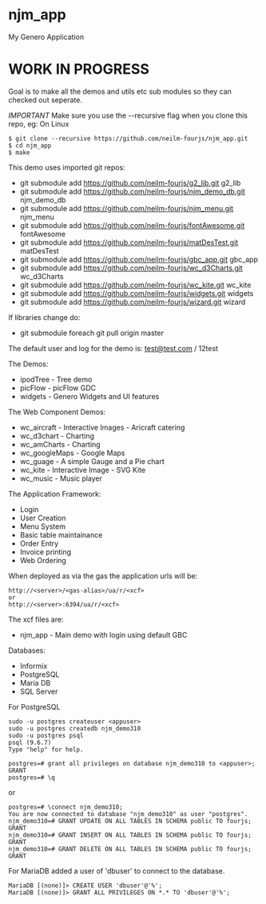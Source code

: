 # njm_app
My Genero Application

# WORK IN PROGRESS
Goal is to make all the demos and utils etc sub modules so they can checked out seperate.


*IMPORTANT* Make sure you use the --recursive flag when you clone this repo, eg: On Linux
```
$ git clone --recursive https://github.com/neilm-fourjs/njm_app.git
$ cd njm_app
$ make
```

This demo uses imported git repos:
* git submodule add https://github.com/neilm-fourjs/g2_lib.git g2_lib
* git submodule add https://github.com/neilm-fourjs/njm_demo_db.git njm_demo_db
* git submodule add https://github.com/neilm-fourjs/njm_menu.git njm_menu
* git submodule add https://github.com/neilm-fourjs/fontAwesome.git fontAwesome
* git submodule add https://github.com/neilm-fourjs/matDesTest.git matDesTest
* git submodule add https://github.com/neilm-fourjs/gbc_app.git gbc_app
* git submodule add https://github.com/neilm-fourjs/wc_d3Charts.git wc_d3Charts
* git submodule add https://github.com/neilm-fourjs/wc_kite.git wc_kite
* git submodule add https://github.com/neilm-fourjs/widgets.git widgets
* git submodule add https://github.com/neilm-fourjs/wizard.git wizard

If libraries change do:
* git submodule foreach git pull origin master


The default user and log for the demo is:
test@test.com / 12test


The Demos:
* ipodTree - Tree demo
* picFlow - picFlow GDC
* widgets - Genero Widgets and UI features


The Web Component Demos:
* wc_aircraft - Interactive Images - Aricraft catering
* wc_d3chart - Charting
* wc_amCharts - Charting
* wc_googleMaps - Google Maps
* wc_guage - A simple Gauge and a Pie chart
* wc_kite - Interactive Image - SVG Kite
* wc_music - Music player


The Application Framework:
* Login
* User Creation
* Menu System
* Basic table maintainance
* Order Entry
* Invoice printing
* Web Ordering



When deployed as via the gas the application urls will be:
```
http://<server>/<gas-alias>/ua/r/<xcf>
or
http://<server>:6394/ua/r/<xcf>
```

The xcf files are:
* njm_app - Main demo with login using default GBC


Databases:
* Informix
* PostgreSQL
* Maria DB
* SQL Server


For PostgreSQL
```
sudo -u postgres createuser <appuser>
sudo -u postgres createdb njm_demo310
sudo -u postgres psql
psql (9.6.7)
Type "help" for help.

postgres=# grant all privileges on database njm_demo310 to <appuser>;
GRANT
postgres=# \q
```

or
```
postgres=# \connect njm_demo310;
You are now connected to database "njm_demo310" as user "postgres".
njm_demo310=# GRANT UPDATE ON ALL TABLES IN SCHEMA public TO fourjs;
GRANT
njm_demo310=# GRANT INSERT ON ALL TABLES IN SCHEMA public TO fourjs;
GRANT
njm_demo310=# GRANT DELETE ON ALL TABLES IN SCHEMA public TO fourjs;
GRANT
```

For MariaDB added a user of 'dbuser' to connect to the database.
```
MariaDB [(none)]> CREATE USER 'dbuser'@'%';
MariaDB [(none)]> GRANT ALL PRIVILEGES ON *.* TO 'dbuser'@'%';
```

